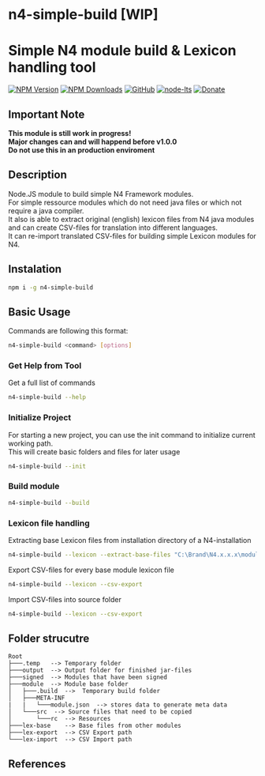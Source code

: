 # n4-simple-build **[WIP]**  
Simple N4 module build & Lexicon handling tool
====================

[![NPM Version](https://img.shields.io/npm/v/n4-simple-build.svg)](https://www.npmjs.com/package/n4-simple-build)
[![NPM Downloads](https://img.shields.io/npm/dt/n4-simple-build.svg)](https://www.npmjs.com/package/n4-simple-build)
[![GitHub](https://img.shields.io/github/license/SheepCreativeSoftware/n4-simple-build)](https://github.com/SheepCreativeSoftware/n4-simple-build)
[![node-lts](https://img.shields.io/node/v-lts/n4-simple-build)](https://www.npmjs.com/package/n4-simple-build)
[![Donate](https://img.shields.io/badge/Donate-PayPal-green.svg)](https://www.paypal.com/donate/?hosted_button_id=RG6PSXR828X94)

## Important Note
**This module is still work in progress!**  
**Major changes can and will happend before v1.0.0**  
**Do not use this in an production enviroment**  

## Description
Node.JS module to build simple N4 Framework modules.  
For simple ressource modules which do not need java files or which not require a java compiler.  
It also is able to extract original (english) lexicon files from N4 java modules and can create CSV-files for translation into different languages.  
It can re-import translated CSV-files for building simple Lexicon modules for N4.  

## Instalation
```bash
npm i -g n4-simple-build
```

## Basic Usage
Commands are following this format:
```bash
n4-simple-build <command> [options]
```

### Get Help from Tool
Get a full list of commands

```bash
n4-simple-build --help
```

### Initialize Project
For starting a new project, you can use the init command to initialize current working path.  
This will create basic folders and files for later usage
```bash
n4-simple-build --init
```

### Build module
```bash
n4-simple-build --build
```

### Lexicon file handling
Extracting base Lexicon files from installation directory of a N4-installation
```bash
n4-simple-build --lexicon --extract-base-files "C:\Brand\N4.x.x.x\modules"
```
Export CSV-files for every base module lexicon file
```bash
n4-simple-build --lexicon --csv-export
```
Import CSV-files into source folder
```bash
n4-simple-build --lexicon --csv-export
```

## Folder strucutre
```
Root
├───.temp   --> Temporary folder
├───output  --> Output folder for finished jar-files
├───signed  --> Modules that have been signed
├───module  --> Module base folder
│   ├───.build  -->  Temporary build folder
│   ├───META-INF 
|   |   └───module.json  --> stores data to generate meta data
│   └───src  --> Source files that need to be copied
│       └───rc  --> Resources
├───lex-base    --> Base files from other modules
├───lex-export  --> CSV Export path
└───lex-import  --> CSV Import path

```

## References

